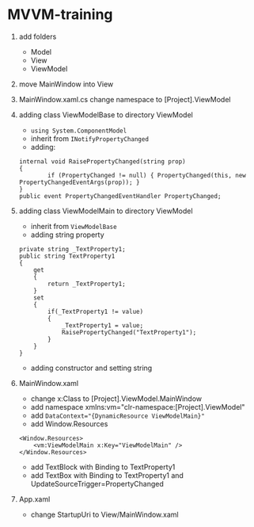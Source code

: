 # MVVM-training

1. add folders
	* Model
	* View
	* ViewModel

1. move MainWindow into View

1. MainWindow.xaml.cs
	change namespace to [Project].ViewModel

1. adding class ViewModelBase to directory ViewModel
	* ```using System.ComponentModel```
	* inherit from ```INotifyPropertyChanged```
	* adding:
	```
	internal void RaisePropertyChanged(string prop)
	{
            if (PropertyChanged != null) { PropertyChanged(this, new PropertyChangedEventArgs(prop)); }
    }
    public event PropertyChangedEventHandler PropertyChanged;
	```

1. adding class ViewModelMain to directory ViewModel
	* inherit from ```ViewModelBase```
	* adding string property
	```
	private string _TextProperty1;
	public string TextProperty1
	{
		get
		{
			return _TextProperty1;
		}
		set
		{
			if(_TextProperty1 != value)
			{
				_TextProperty1 = value;
				RaisePropertyChanged("TextProperty1");
			}
		}
	}
	```
	* adding constructor and setting string

1. MainWindow.xaml
	* change x:Class to [Project].ViewModel.MainWindow
	* add namespace xmlns:vm="clr-namespace:[Project].ViewModel"
	* add ```DataContext="{DynamicResource ViewModelMain}"```
	* add Window.Resources
	```
	<Window.Resources>
        <vm:ViewModelMain x:Key="ViewModelMain" />
    </Window.Resources>
	```
	* add TextBlock with Binding to TextProperty1
	* add TextBox with Binding to TextProperty1 and UpdateSourceTrigger=PropertyChanged

1. App.xaml
	* change StartupUri to View/MainWindow.xaml

